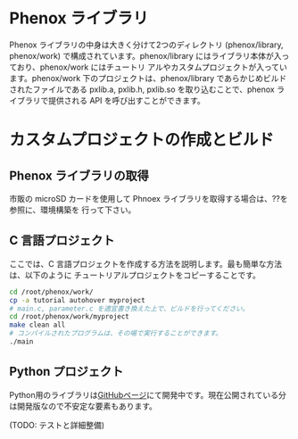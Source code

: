 # Phenox ライブラリ
Phenox ライブラリの中身は大きく分けて2つのディレクトリ (phenox/library, phenox/work) で構成されています。phenox/library にはライブラリ本体が入っており、phenox/work にはチュートリ アルやカスタムプロジェクトが入っています。phenox/work 下のプロジェクトは、phenox/library であらかじめビルドされたファイルである pxlib.a, pxlib.h, pxlib.so を取り込むことで、phenox ライブラリで提供される API を呼び出すことができます。

# カスタムプロジェクトの作成とビルド
## Phenox ライブラリの取得
市販の microSD カードを使用して Phnoex ライブラリを取得する場合は、??を参照に、環境構築を 行って下さい。
## C 言語プロジェクト
ここでは、C 言語プロジェクトを作成する方法を説明します。最も簡単な方法は、以下のように チュートリアルプロジェクトをコピーすることです。
```bash
cd /root/phenox/work/
cp -a tutorial autohover myproject
# main.c, parameter.c を適宜書き換えた上で、ビルドを行ってください。
cd /root/phenox/work/myproject
make clean all
# コンパイルされたプログラムは、その場で実行することができます。
./main
```

## Python プロジェクト
Python用のライブラリは[GitHubページ](https://github.com/atsushisugiyama/phenox_python/)にて開発中です。現在公開されている分は開発版なので不安定な要素もあります。

(TODO: テストと詳細整備)

